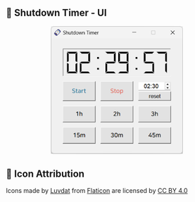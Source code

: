 ## 📌 Shutdown Timer - UI
<div align="center">
  <img src="image/1.png" width="300"/>
</div>

## 📌 Icon Attribution
Icons made by [Luvdat](https://www.flaticon.com/authors/luvdat) from [Flaticon](https://www.flaticon.com) are licensed by [CC BY 4.0](https://creativecommons.org/licenses/by/4.0/)
